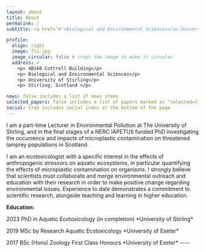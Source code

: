 ```yaml
---
layout: about
title: About
permalink: /
subtitle: <a href='#'>Biological and Environmental Sciences</a>.University of Stirling

profile:
  align: right
  image: flo.jpg
  image_circular: false # crops the image to make it circular
  address: >
    <p> 4B160 Cottrell Building</p>
    <p> Biological and Environmental Sciences</p>
    <p> University of Stirling</p>
    <p> Stirling, Scotland </p>

news: false includes a list of news items
selected_papers: false includes a list of papers marked as "selected={true}"
social: true includes social icons at the bottom of the page
---
```

I am a part-time Lecturer in Environmental Pollution at The University of Stirling, and in the final stages of a NERC IAPETUS funded PhD investigating the occurrence and impacts of microplastic contamination on threatened lamprey populations in Scotland.

I am an ecotoxicologist with a specific interest in the effects of anthropogenic stressors on aquatic ecosystems, in particular quantifying the effects of microplastic contamination on organisms. I strongly believe that scientists must collaborate and merge environmental outreach and education with their research in order to make positive change regarding environmental issues. Experience to date demonstrates a commitment to scientific research, alongside teaching and learning in higher education.

**Education:** 
<p> 2023 PhD in Aquatic Ecotoxicology (in completion) *University of Stirling*
<p> 2019 MSc by Research Aquatic Ecotoxicology *University of Exeter*
<p> 2017 BSc (Hons) Zoology First Class Honours *University of Exeter* 
---- 
